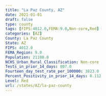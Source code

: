 ```yaml
---
title: "La Paz County, AZ"
date: 2021-01-01
draft: false
type: county
tags: [FIPS:4012.0,FEMA:9.0,Non-core,Red]
categories: [AZ]
County: La Paz County
State: AZ
FIPS: 4012.0
FEMA_Region: 9.0
Population: 21108.0
NCHS_Urban_Rural_Classification: Non-core
Tests_in_prior_14_days: 807.0
Fourteen_day_test_rate_per_100000: 3823.0
Percent_Positivity_in_prior_14_days: 0.112
Level: Red
url: /states/AZ/la-paz-county
---
```



